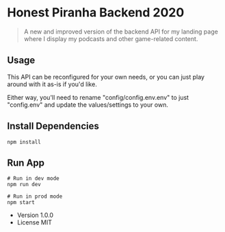 # Honest Piranha Backend 2020

> A new and improved version of the backend API for my landing page where I display my podcasts and other game-related content.

## Usage

This API can be reconfigured for your own needs, or you can just play around with it as-is if you'd like. 

Either way, you'll need to rename "config/config.env.env" to just "config.env" and update the values/settings to your own.

## Install Dependencies

```
npm install
```

## Run App


```
# Run in dev mode
npm run dev

# Run in prod mode
npm start
```

- Version 1.0.0
- License MIT